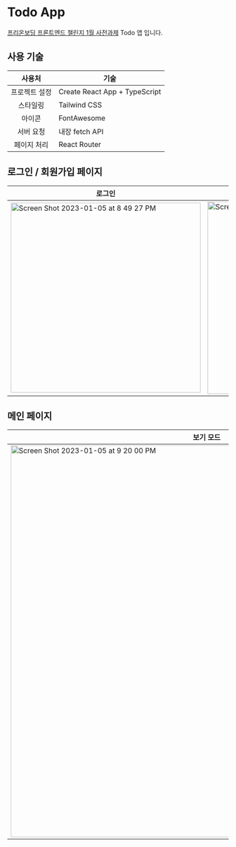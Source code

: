 # Todo App

[프리온보딩 프론트엔드 챌린지 1월 사전과제](https://github.com/starkoora/wanted-pre-onboarding-challenge-fe-1-api) Todo 앱 입니다.

## 사용 기술

| 사용처 | 기술 |
| :-: | - |
| 프로젝트 설정 | Create React App + TypeScript |
| 스타일링 | Tailwind CSS |
| 아이콘 | FontAwesome |
| 서버 요청 | 내장 fetch API |
| 페이지 처리 | React Router |

## 로그인 / 회원가입 페이지

| 로그인 | 회원가입 |
| - | - |
| <img width="432" alt="Screen Shot 2023-01-05 at 8 49 27 PM" src="https://user-images.githubusercontent.com/29790944/210773762-d3aaa214-b42f-45e7-86a8-aa1875ca896c.png"> | <img width="438" alt="Screen Shot 2023-01-05 at 9 17 22 PM" src="https://user-images.githubusercontent.com/29790944/210778375-cc16e518-8042-48a8-88c9-d54b96ba82d5.png"> |

## 메인 페이지

| 보기 모드 | 수정 모드 |
| - | - |
| <img width="892" alt="Screen Shot 2023-01-05 at 9 20 00 PM" src="https://user-images.githubusercontent.com/29790944/210778988-a8e7ffe3-f6dd-4263-829a-326c54bbd892.png"> | <img width="891" alt="Screen Shot 2023-01-05 at 9 21 38 PM" src="https://user-images.githubusercontent.com/29790944/210779165-9dbc6ade-a359-49cd-ac0e-b7e959fead6c.png"> |
